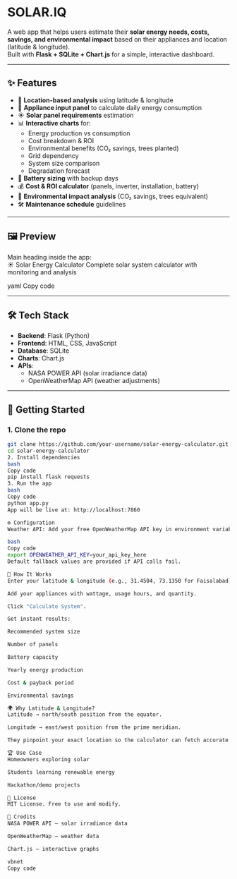 # SOLAR.IQ

A web app that helps users estimate their **solar energy needs, costs, savings, and environmental impact** based on their appliances and location (latitude & longitude).  
Built with **Flask + SQLite + Chart.js** for a simple, interactive dashboard.

---

## ✨ Features

- 📍 **Location-based analysis** using latitude & longitude  
- 🔌 **Appliance input panel** to calculate daily energy consumption  
- ☀️ **Solar panel requirements** estimation  
- 📊 **Interactive charts** for:
  - Energy production vs consumption
  - Cost breakdown & ROI
  - Environmental benefits (CO₂ savings, trees planted)
  - Grid dependency
  - System size comparison
  - Degradation forecast
- 🔋 **Battery sizing** with backup days  
- 💰 **Cost & ROI calculator** (panels, inverter, installation, battery)  
- 🌱 **Environmental impact analysis** (CO₂ savings, trees equivalent)  
- 🛠 **Maintenance schedule** guidelines  

---

## 🖼 Preview

Main heading inside the app:  
☀️ Solar Energy Calculator
Complete solar system calculator with monitoring and analysis

yaml
Copy code

---

## 🛠 Tech Stack

- **Backend**: Flask (Python)  
- **Frontend**: HTML, CSS, JavaScript  
- **Database**: SQLite  
- **Charts**: Chart.js  
- **APIs**: 
  - NASA POWER API (solar irradiance data)  
  - OpenWeatherMap API (weather adjustments)  

---

## 🚀 Getting Started

### 1. Clone the repo
```bash
git clone https://github.com/your-username/solar-energy-calculator.git
cd solar-energy-calculator
2. Install dependencies
bash
Copy code
pip install flask requests
3. Run the app
bash
Copy code
python app.py
App will be live at: http://localhost:7860

⚙️ Configuration
Weather API: Add your free OpenWeatherMap API key in environment variable:

bash
Copy code
export OPENWEATHER_API_KEY=your_api_key_here
Default fallback values are provided if API calls fail.

📖 How It Works
Enter your latitude & longitude (e.g., 31.4504, 73.1350 for Faisalabad).

Add your appliances with wattage, usage hours, and quantity.

Click "Calculate System".

Get instant results:

Recommended system size

Number of panels

Battery capacity

Yearly energy production

Cost & payback period

Environmental savings

🌍 Why Latitude & Longitude?
Latitude → north/south position from the equator.

Longitude → east/west position from the prime meridian.

They pinpoint your exact location so the calculator can fetch accurate solar data.

🏆 Use Case
Homeowners exploring solar

Students learning renewable energy

Hackathon/demo projects

📜 License
MIT License. Free to use and modify.

🙌 Credits
NASA POWER API – solar irradiance data

OpenWeatherMap – weather data

Chart.js – interactive graphs

vbnet
Copy code
